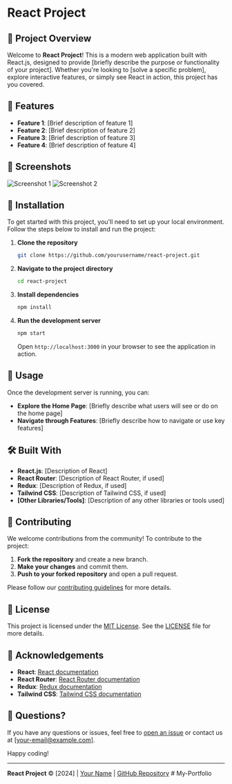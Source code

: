 # React Project

## 📜 Project Overview

Welcome to **React Project**! This is a modern web application built with React.js, designed to provide [briefly describe the purpose or functionality of your project]. Whether you're looking to [solve a specific problem], explore interactive features, or simply see React in action, this project has you covered.

## 🚀 Features

- **Feature 1**: [Brief description of feature 1]
- **Feature 2**: [Brief description of feature 2]
- **Feature 3**: [Brief description of feature 3]
- **Feature 4**: [Brief description of feature 4]

## 📸 Screenshots

![Screenshot 1](./assets/screenshot1.png)
![Screenshot 2](./assets/screenshot2.png)

## 🔧 Installation

To get started with this project, you'll need to set up your local environment. Follow the steps below to install and run the project:

1. **Clone the repository**

    ```bash
    git clone https://github.com/yourusername/react-project.git
    ```

2. **Navigate to the project directory**

    ```bash
    cd react-project
    ```

3. **Install dependencies**

    ```bash
    npm install
    ```

4. **Run the development server**

    ```bash
    npm start
    ```

    Open `http://localhost:3000` in your browser to see the application in action.

## 🎨 Usage

Once the development server is running, you can:

- **Explore the Home Page**: [Briefly describe what users will see or do on the home page]
- **Navigate through Features**: [Briefly describe how to navigate or use key features]

## 🛠️ Built With

- **React.js**: [Description of React]
- **React Router**: [Description of React Router, if used]
- **Redux**: [Description of Redux, if used]
- **Tailwind CSS**: [Description of Tailwind CSS, if used]
- **[Other Libraries/Tools]**: [Description of any other libraries or tools used]

## 🌟 Contributing

We welcome contributions from the community! To contribute to the project:

1. **Fork the repository** and create a new branch.
2. **Make your changes** and commit them.
3. **Push to your forked repository** and open a pull request.

Please follow our [contributing guidelines](./CONTRIBUTING.md) for more details.

## 📝 License

This project is licensed under the [MIT License](./LICENSE). See the [LICENSE](./LICENSE) file for more details.

## 🙌 Acknowledgements

- **React**: [React documentation](https://reactjs.org/)
- **React Router**: [React Router documentation](https://reactrouter.com/)
- **Redux**: [Redux documentation](https://redux.js.org/)
- **Tailwind CSS**: [Tailwind CSS documentation](https://tailwindcss.com/)

## 🤔 Questions?

If you have any questions or issues, feel free to [open an issue](https://github.com/yourusername/react-project/issues) or contact us at [your-email@example.com].

Happy coding!

---

**React Project** © [2024] | [Your Name](https://github.com/yourusername) | [GitHub Repository](https://github.com/yourusername/react-project)
#   M y - P o r t f o l i o  
 